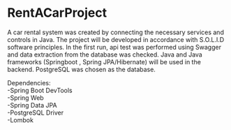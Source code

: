 # RentACarProject
A car rental system was created by connecting the necessary services and controls in Java. The project will be developed in accordance with S.O.L.I.D software principles. In the first run, api test was performed using Swagger and data extraction from the database was checked. Java and Java frameworks (Springboot , Spring JPA/Hibernate) will be used in the backend. PostgreSQL was chosen as the database.
 
Dependencies: <br>
-Spring Boot DevTools <br>
-Spring Web <br>
-Spring Data JPA <br>
-PostgreSQL Driver <br>
-Lombok

